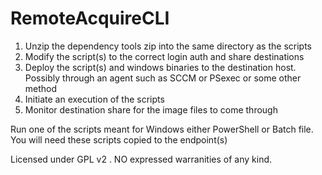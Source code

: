 # RemoteAcquireCLI

1) Unzip the dependency tools zip into the same directory as the scripts
2) Modify the script(s) to the correct login auth and share destinations
3) Deploy the script(s) and windows binaries to the destination host. Possibly through an agent such as SCCM or PSexec or some other method
4) Initiate an execution of the scripts
5) Monitor destination share for the image files to come through

Run one of the scripts meant for Windows either PowerShell or Batch file. You will need these scripts copied to the endpoint(s)

Licensed under GPL v2 . NO expressed warranities of any kind.
